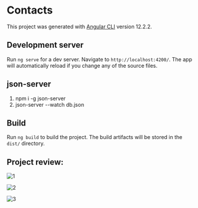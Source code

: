 # Contacts

This project was generated with [Angular CLI](https://github.com/angular/angular-cli) version 12.2.2.

## Development server

Run `ng serve` for a dev server. Navigate to `http://localhost:4200/`. The app will automatically reload if you change any of the source files.

## json-server
1. npm i -g json-server
2. json-server --watch db.json

## Build

Run `ng build` to build the project. The build artifacts will be stored in the `dist/` directory.

## Project review:

![1](https://user-images.githubusercontent.com/36048710/138550500-c6d0c69c-f55f-4435-b0e8-9f8136d477ef.JPG)

![2](https://user-images.githubusercontent.com/36048710/138550510-4407baba-4aca-4b22-97ac-eca819a49319.JPG)

![3](https://user-images.githubusercontent.com/36048710/138550514-7e25c7b7-90f1-4c9e-bc07-5189a5bdcc44.JPG)
